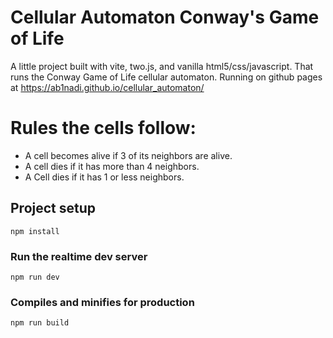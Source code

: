 # Cellular Automaton Conway's Game of Life
A little project built with vite, two.js, and vanilla html5/css/javascript. That runs the Conway Game of Life cellular automaton.
Running on github pages at https://ab1nadi.github.io/cellular_automaton/

# Rules the cells follow: 
* A cell becomes alive if 3 of its neighbors are alive.
* A cell dies if it has more than 4 neighbors. 
* A Cell dies if it has 1 or less neighbors. 

## Project setup
```
npm install
```

### Run the realtime dev server
```
npm run dev
```

### Compiles and minifies for production
```
npm run build
```
